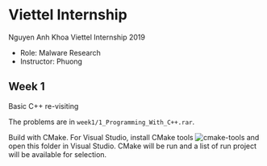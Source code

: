 # Viettel Internship

Nguyen Anh Khoa Viettel Internship 2019

- Role: Malware Research
- Instructor: Phuong

## Week 1

Basic C++ re-visiting

The problems are in `week1/1_Programming_With_C++.rar`.

Build with CMake. For Visual Studio, install CMake tools ![cmake-tools](https://docs.microsoft.com/en-us/cpp/build/media/cmake-install.png?view=vs-2019) and open this folder in Visual Studio. CMake will be run and a list of run project will be available for selection.
